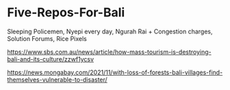 # Five-Repos-For-Bali

Sleeping Policemen, Nyepi every day, Ngurah Rai + Congestion charges, Solution Forums, Rice Pixels

https://www.sbs.com.au/news/article/how-mass-tourism-is-destroying-bali-and-its-culture/zzwf1ycsv

https://news.mongabay.com/2021/11/with-loss-of-forests-bali-villages-find-themselves-vulnerable-to-disaster/
